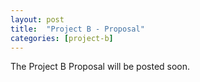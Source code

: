 ```yaml
---
layout: post
title:  "Project B - Proposal"
categories: [project-b]
---
```


The Project B Proposal will be posted soon.
